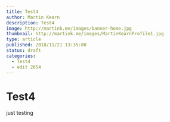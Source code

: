 ```yaml
---
title: Test4
author: Martin Kearn
description: Test4
image: http://martink.me/images/banner-home.jpg
thumbnail: http://martink.me/images/MartinKearnProfile1.jpg
type: article
published: 2018/11/21 13:35:00
status: draft
categories: 
  - Test4
  - edit 2054
---
```

# Test4
just testing
